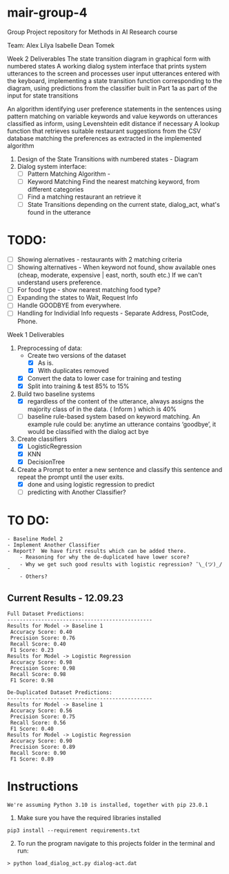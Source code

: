 # mair-group-4
Group Project repository for Methods in AI Research course

Team:
Alex
Lilya
Isabelle
Dean
Tomek 


Week 2 Deliverables
The state transition diagram in graphical form with numbered states
A working dialog system interface that prints system utterances to the screen and processes user input utterances entered with the keyboard, implementing a state transition function corresponding to the diagram, using predictions from the classifier built in Part 1a as part of the input for state transitions

An algorithm identifying user preference statements in the sentences using pattern matching on variable keywords and value keywords on utterances classified as inform, using Levenshtein edit distance if necessary
A lookup function that retrieves suitable restaurant suggestions from the CSV database matching the preferences as extracted in the implemented algorithm


1. Design of the State Transitions with numbered states - Diagram 
2. Dialog system interface:
    - [ ] Pattern Matching Algorithm - 
    - [ ] Keyword Matching 
        Find the nearest matching keyword, from different categories
    - [ ] Find a matching restaurant an retrieve it
    - [ ] State Transitions depending on the current state, dialog_act, what's found in the utterance

# TODO: 
- [ ] Showing alernatives - restaurants with 2 matching criteria
- [ ] Showing alternatives - When keyword not found, show available ones (cheap, moderate, expensive | east, north, south etc.)
    If we can't understand users preference. 
- [ ] For food type - show nearest matching food type? 
- [ ] Expanding the states to Wait, Request Info
- [ ] Handle GOODBYE from everywhere.
- [ ] Handling for Individial Info requests - Separate Address, PostCode, Phone. 

Week 1 Deliverables

1. Preprocessing of data:
    - Create two versions of the dataset
        - [x] As is.
        - [x] With duplicates removed
    - [x] Convert the data to lower case for training and testing
    - [x] Split into training & test 85% to 15%
2. Build two baseline systems
    - [x] regardless of the content of the utterance, always assigns the majority class of in the data. ( Inform ) which is 40% 
    - [ ] baseline rule-based system based on keyword matching. An example rule could be: anytime an utterance contains ‘goodbye’, it would be classified with the dialog act bye
3. Create classifiers 
    - [x] LogisticRegression
    - [x] KNN
    - [x] DecisionTree
4. Create a Prompt to enter a new sentence and classify this sentence and repeat the prompt until the user exits.
    - [x] done and using logistic regression to predict
    - [ ] predicting with Another Classifier?
    
# TO DO:

    - Baseline Model 2
    - Implement Another Classifier
    - Report?  We have first results which can be added there. 
        - Reasoning for why the de-duplicated have lower score? 
        - Why we get such good results with logistic regression? ¯\_(ツ)_/¯ 
        - Others? 
## Current Results - 12.09.23
```
Full Dataset Predictions: 
-----------------------------------------------
Results for Model -> Baseline 1
 Accuracy Score: 0.40
 Precision Score: 0.76
 Recall Score: 0.40
 F1 Score: 0.23
Results for Model -> Logistic Regression
 Accuracy Score: 0.98
 Precision Score: 0.98
 Recall Score: 0.98
 F1 Score: 0.98

De-Duplicated Dataset Predictions: 
-----------------------------------------------
Results for Model -> Baseline 1
 Accuracy Score: 0.56
 Precision Score: 0.75
 Recall Score: 0.56
 F1 Score: 0.40
Results for Model -> Logistic Regression
 Accuracy Score: 0.90
 Precision Score: 0.89
 Recall Score: 0.90
 F1 Score: 0.89
```
# Instructions 
```
We're assuming Python 3.10 is installed, together with pip 23.0.1
```
1. Make sure you have the required libraries installed
```
pip3 install --requirement requirements.txt
```

2. To run the program navigate to this projects folder in the terminal and run:
```
> python load_dialog_act.py dialog-act.dat
```